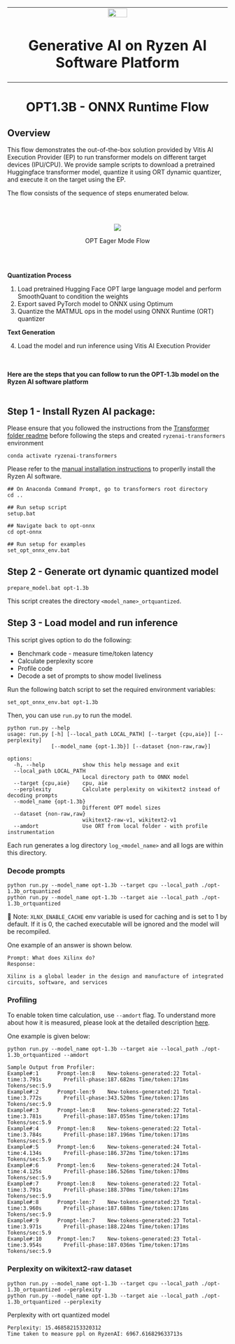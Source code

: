 <table align="center" class="sphinxhide" width="100%">
 <tr width="100%">
    <td align="center"><img src="https://raw.githubusercontent.com/Xilinx/Image-Collateral/main/xilinx-logo.png" width="30%"/><h1>Generative AI on Ryzen AI Software Platform</h1>
    </td>
 </tr>
</table>


<h1 align="center">OPT1.3B - ONNX Runtime Flow</h1>



## Overview

This flow demonstrates the out-of-the-box solution provided by Vitis AI Execution Provider (EP) to run transformer models on different target devices (IPU/CPU). We provide sample scripts to download a pretrained Huggingface transformer model, quantize it using ORT dynamic quantizer, and execute it on the target using the EP. 

The flow consists of the sequence of steps enumerated below.

<br/><br/>

<div align="center">
<img src="opt_eager.png" >
<p>OPT Eager Mode Flow</p>
</div>

<br/><br/>

**Quantization Process**

  1. Load pretrained Hugging Face OPT large language model and perform SmoothQuant to condition the weights
  2. Export saved PyTorch model to ONNX using Optimum
  3. Quantize the MATMUL ops in the model using ONNX Runtime (ORT) quantizer

**Text Generation**

  4. Load the model and run inference using Vitis AI Execution Provider

<br/><br/>
**Here are the steps that you can follow to run the OPT-1.3b model on the Ryzen AI software platform**
<br/><br/>

## Step 1 - Install Ryzen AI package:

Please ensure that you followed the instructions from the [Transformer folder readme](../README.md) before following the steps and created `ryzenai-transformers` environment


```
conda activate ryzenai-transformers
```

Please refer to the [manual installation instructions](https://ryzenai.docs.amd.com/en/latest/manual_installation.html#install-the-onnx-runtime) to properlly install the Ryzen AI software.

```
## On Anaconda Command Prompt, go to transformers root directory
cd ..

## Run setup script
setup.bat

## Navigate back to opt-onnx
cd opt-onnx

## Run setup for examples
set_opt_onnx_env.bat
```



## Step 2 - Generate ort dynamic quantized model
```
prepare_model.bat opt-1.3b
```
This script creates the directory `<model_name>_ortquantized`.

## Step 3 - Load model and run inference
This script gives option to do the following:
* Benchmark code - measure time/token latency
* Calculate perplexity score
* Profile code
* Decode a set of prompts to show model liveliness

Run the following batch script to set the required environment variables:
  ```
  set_opt_onnx_env.bat opt-1.3b
  ```

Then, you can use `run.py` to run the model.
```
python run.py --help
usage: run.py [-h] [--local_path LOCAL_PATH] [--target {cpu,aie}] [--perplexity]
              [--model_name {opt-1.3b}] [--dataset {non-raw,raw}]

options:
  -h, --help            show this help message and exit
  --local_path LOCAL_PATH
                        Local directory path to ONNX model
  --target {cpu,aie}    cpu, aie
  --perplexity          Calculate perplexity on wikitext2 instead of decoding prompts
  --model_name {opt-1.3b}
                        Different OPT model sizes
  --dataset {non-raw,raw}
                        wikitext2-raw-v1, wikitext2-v1
  --amdort              Use ORT from local folder - with profile instrumentation
```
Each run generates a log directory `log_<model_name>` and all logs are within this directory.

### Decode prompts
```
python run.py --model_name opt-1.3b --target cpu --local_path ./opt-1.3b_ortquantized 
python run.py --model_name opt-1.3b --target aie --local_path ./opt-1.3b_ortquantized 
```
:pushpin: Note: `XLNX_ENABLE_CACHE` env variable is used for caching and is set to 1 by default.
If it is 0, the cached executable will be ignored and the model will be recompiled.

One example of an answer is shown below.
```
Prompt: What does Xilinx do?
Response:

Xilinx is a global leader in the design and manufacture of integrated circuits, software, and services
```

### Profiling
To enable token time calculation, use `--amdort` flag. To understand more about how it is measured, please look at the detailed description [here](../opt-onnx/README.MD#profiling).

One example is given below:
```
python run.py --model_name opt-1.3b --target aie --local_path ./opt-1.3b_ortquantized --amdort

Sample Output from Profiler:
Example#:1      Prompt-len:8    New-tokens-generated:22 Total-time:3.791s       Prefill-phase:187.682ms Time/token:171ms        Tokens/sec:5.9
Example#:2      Prompt-len:9    New-tokens-generated:21 Total-time:3.772s       Prefill-phase:343.520ms Time/token:171ms        Tokens/sec:5.9
Example#:3      Prompt-len:8    New-tokens-generated:22 Total-time:3.781s       Prefill-phase:187.055ms Time/token:171ms        Tokens/sec:5.9
Example#:4      Prompt-len:8    New-tokens-generated:22 Total-time:3.784s       Prefill-phase:187.196ms Time/token:171ms        Tokens/sec:5.9
Example#:5      Prompt-len:6    New-tokens-generated:24 Total-time:4.134s       Prefill-phase:186.372ms Time/token:171ms        Tokens/sec:5.9
Example#:6      Prompt-len:6    New-tokens-generated:24 Total-time:4.125s       Prefill-phase:186.526ms Time/token:170ms        Tokens/sec:5.9
Example#:7      Prompt-len:8    New-tokens-generated:22 Total-time:3.791s       Prefill-phase:188.370ms Time/token:171ms        Tokens/sec:5.9
Example#:8      Prompt-len:7    New-tokens-generated:23 Total-time:3.960s       Prefill-phase:187.688ms Time/token:171ms        Tokens/sec:5.9
Example#:9      Prompt-len:7    New-tokens-generated:23 Total-time:3.971s       Prefill-phase:188.224ms Time/token:171ms        Tokens/sec:5.9
Example#:10     Prompt-len:7    New-tokens-generated:23 Total-time:3.954s       Prefill-phase:187.036ms Time/token:171ms        Tokens/sec:5.9
```

### Perplexity on wikitext2-raw dataset
```
python run.py --model_name opt-1.3b --target cpu --local_path ./opt-1.3b_ortquantized --perplexity
python run.py --model_name opt-1.3b --target aie --local_path ./opt-1.3b_ortquantized --perplexity
```
Perplexity with ort quantized model
```
Perplexity: 15.468582153320312
Time taken to measure ppl on RyzenAI: 6967.616829633713s
```

